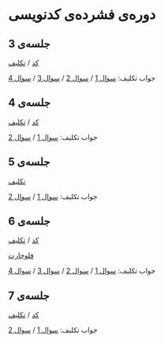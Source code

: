 # دوره‌ی فشرده‌ی کدنویسی

## جلسه‌ی 3

[کد](session%203/session3.js) / [تکلیف](session%203/session3_homework.md)

جواب تکلیف: [سوال 1](session%203/homework_1.js) / [سوال 2](session%203/homework_2.js) / [سوال 3](session%203/homework_3.js) / [سوال 4](session%203/homework_4.js)

## جلسه‌ی 4

[کد](session%204/session4.js) / [تکلیف](session%204/session4_homework.md)

جواب تکلیف: [سوال 1](session%204/homework_1.js) / [سوال 2](session%204/homework_2.js)

## جلسه‌ی 5

[تکلیف](session%205/session5_homework.md)

جواب تکلیف: [سوال 1](session%205/homework_1.js) / [سوال 2](session%205/homework_2.js)

## جلسه‌ی 6

[کد](session%206/session6.js) / [تکلیف](session%206/session6_homework.md)

[فلوچارت](session%206/flowchart.md)

جواب تکلیف: [سوال 1](session%206/homework_1.js) / [سوال 2](session%206/homework_2.md) / [سوال 3](session%206/homework_3.js) / [سوال 4](session%206/homework_4.js)

## جلسه‌ی 7

[کد](session%207/session7.js) / [تکلیف](session%207/session7_homework.md)

جواب تکلیف: [سوال 1](session%207/homework_1.js) / [سوال 2](session%207/homework_2.js)
